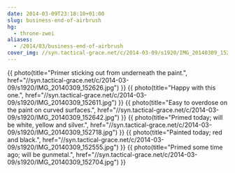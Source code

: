 ```yaml
---
date: 2014-03-09T23:18:10+01:00
slug: business-end-of-airbrush
hg:
  - throne-zwei
aliases:
  - /2014/03/business-end-of-airbrush
cover_img: //syn.tactical-grace.net/c/2014-03-09/s1920/IMG_20140309_152626.jpg
---
```

{{ photo(title="Primer sticking out from underneath the paint.", href="//syn.tactical-grace.net/c/2014-03-09/s1920/IMG_20140309_152626.jpg") }}
{{ photo(title="Happy with this one.", href="//syn.tactical-grace.net/c/2014-03-09/s1920/IMG_20140309_152611.jpg") }}
{{ photo(title="Easy to overdose on the paint on curved surfaces.", href="//syn.tactical-grace.net/c/2014-03-09/s1920/IMG_20140309_152642.jpg") }}
{{ photo(title="Primed today; will be white, yellow and silver.", href="//syn.tactical-grace.net/c/2014-03-09/s1920/IMG_20140309_152718.jpg") }}
{{ photo(title="Painted today; red and black.", href="//syn.tactical-grace.net/c/2014-03-09/s1920/IMG_20140309_152555.jpg") }}
{{ photo(title="Primed some time ago; will be gunmetal.", href="//syn.tactical-grace.net/c/2014-03-09/s1920/IMG_20140309_152704.jpg") }}
